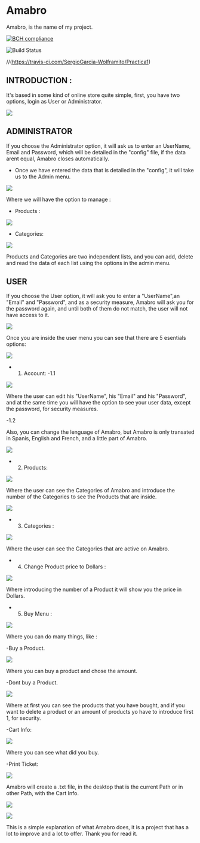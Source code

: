 # Amabro
Amabro, is the name of my project.

[![BCH compliance](https://bettercodehub.com/edge/badge/SergioGarcia-Wolframito/practica_1?branch=master)](https://bettercodehub.com/)


![Build Status](https://travis-ci.com/SergioGarcia-Wolframito/Practica1.svg?token=4pzWBqKxhzCcdeSq886z&branch=master)



//(https://travis-ci.com/SergioGarcia-Wolframito/Practica1)

## INTRODUCTION : 

It's based in some kind of online store quite simple, first, you have two options, login as User or Administrator.

![](Amabro%20Screenshots/Menu.PNG)

## ADMINISTRATOR

If you choose the Administrator option, it will ask us to enter an UserName, Email and Password, which will be detailed in the "config" file, if the data arent equal, Amabro closes automatically.





- Once we have entered the data that is detailed in the "config", it will take us to the Admin menu.


![](Amabro%20Screenshots/AdminMenu.PNG)


Where we will have the option to manage : 

- Products :

![](Amabro%20Screenshots/AdminProduct.PNG)

- Categories:

![](Amabro%20Screenshots/AdminCategories.PNG)


Products and Categories are two independent lists, and you can add, delete and read the data of each list using the options in the admin menu.


## USER

If you choose the User option, it will ask you to enter a "UserName",an "Email" and "Password", and as a security measure, Amabro will ask you for the password again, and until both of them do not match, the user will not have access to it.

![](Amabro%20Screenshots/User1.PNG)

Once you are inside the user menu you can see that there are 5 esentials options:


![](Amabro%20Screenshots/INTERNACIONALIZACION_MENU.PNG)


- 1. Account: 
-1.1

![](Amabro%20Screenshots/UserAccount.PNG)


Where the user can edit his "UserName", his "Email" and his "Password", and at the same time you will have the option to see your user data, except the password, for security measures.

-1.2

Also, you can change the lenguage of Amabro, but Amabro is only transated in Spanis, English and French, and a little part of Amabro.

![](Amabro%20Screenshots/INTERNACIONALIZACION_2.PNG)
- 2. Products:

![](Amabro%20Screenshots/UserProduct1.PNG)

Where the user can see the Categories of Amabro and introduce the number of the Categories to see the Products that are inside.

![](Amabro%20Screenshots/UserProduct2.PNG)

- 3. Categories :

![](Amabro%20Screenshots/UserProduct1.PNG)

Where the user can see the Categories that are active on Amabro.

- 4. Change Product price to Dollars : 

![](Amabro%20Screenshots/Dollars.PNG)

Where introducing the number of a Product it will show you the price in Dollars.


- 5. Buy Menu :

![](Amabro%20Screenshots/BuyMenu.PNG)

Where you can do many things, like :

-Buy a Product.

![](Amabro%20Screenshots/BuyMenu1.PNG)

Where you can buy a product and chose the amount.

-Dont buy a Product.

![](Amabro%20Screenshots/BuyMenu2.PNG)

Where at first you can see the products that you have bought, and if you want to delete a product or an amount of products yo have to introduce first 1, for security.

-Cart Info:

![](Amabro%20Screenshots/BuyMenu3.PNG)

Where you can see what did you buy.

-Print Ticket:

![](Amabro%20Screenshots/BuyMenu4.PNG)

Amabro will create a .txt file, in the desktop that is the current Path or in other Path, with the Cart Info.

![](Amabro%20Screenshots/BuyMenu5.PNG)

![](Amabro%20Screenshots/BuyMenu6.PNG)



This is a simple explanation of what Amabro does, it is a project that has a lot to improve and a lot to offer.
Thank you for read it.


